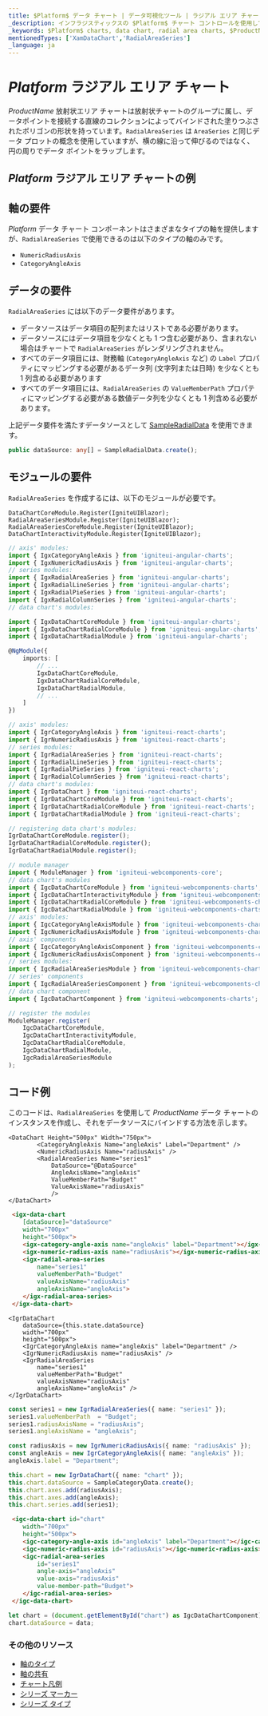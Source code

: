 ```yaml
---
title: $Platform$ データ チャート | データ可視化ツール | ラジアル エリア チャート | データ バインディング | インフラジスティックス
_description: インフラジスティックスの $Platform$ チャート コントロールを使用してラジアル エリア チャートを作成します。$ProductName$ グラフ タイプについて説明します。
_keywords: $Platform$ charts, data chart, radial area charts, $ProductName$, Infragistics, $Platform$ チャート, データ チャート, ラジアル エリア チャート, インフラジスティックス
mentionedTypes: ['XamDataChart','RadialAreaSeries']
_language: ja
---
```

# $Platform$ ラジアル エリア チャート

$ProductName$ 放射状エリア チャートは放射状チャートのグループに属し、データポイントを接続する直線のコレクションによってバインドされた塗りつぶされたポリゴンの形状を持っています。`RadialAreaSeries` は `AreaSeries` と同じデータ プロットの概念を使用していますが、横の線に沿って伸びるのではなく、円の周りでデータ ポイントをラップします。

## $Platform$ ラジアル エリア チャートの例


<code-view style="height: 500px"
           data-demos-base-url="{environment:dvDemosBaseUrl}"
           iframe-src="{environment:dvDemosBaseUrl}/charts/data-chart-type-radial-area-series"
           alt="$Platform$ ラジアル エリア チャートの例"
           github-src="charts/data-chart/type-radial-area-series">
</code-view>

<div class="divider--half"></div>

## 軸の要件
$Platform$ データ チャート コンポーネントはさまざまなタイプの軸を提供しますが、`RadialAreaSeries` で使用できるのは以下のタイプの軸のみです。

- `NumericRadiusAxis`
- `CategoryAngleAxis`

## データの要件

`RadialAreaSeries` には以下のデータ要件があります。
- データソースはデータ項目の配列またはリストである必要があります。
- データソースにはデータ項目を少なくとも 1 つ含む必要があり、含まれない場合はチャートで `RadialAreaSeries` がレンダリングされません。
- すべてのデータ項目には、財務軸 (`CategoryAngleAxis` など) の `Label` プロパティにマッピングする必要があるデータ列 (文字列または日時) を少なくとも 1 列含める必要があります
- すべてのデータ項目には、`RadialAreaSeries` の `ValueMemberPath` プロパティにマッピングする必要がある数値データ列を少なくとも 1 列含める必要があります。


上記データ要件を満たすデータソースとして [SampleRadialData](data-chart-data-sources-radial.md) を使用できます。

```ts
public dataSource: any[] = SampleRadialData.create();
```

## モジュールの要件

`RadialAreaSeries` を作成するには、以下のモジュールが必要です。

```razor
DataChartCoreModule.Register(IgniteUIBlazor);
RadialAreaSeriesModule.Register(IgniteUIBlazor);
RadialAreaSeriesCoreModule.Register(IgniteUIBlazor);
DataChartInteractivityModule.Register(IgniteUIBlazor);
```

```ts
// axis' modules:
import { IgxCategoryAngleAxis } from 'igniteui-angular-charts';
import { IgxNumericRadiusAxis } from 'igniteui-angular-charts';
// series modules:
import { IgxRadialAreaSeries } from 'igniteui-angular-charts';
import { IgxRadialLineSeries } from 'igniteui-angular-charts';
import { IgxRadialPieSeries } from 'igniteui-angular-charts';
import { IgxRadialColumnSeries } from 'igniteui-angular-charts';
// data chart's modules:

import { IgxDataChartCoreModule } from 'igniteui-angular-charts';
import { IgxDataChartRadialCoreModule } from 'igniteui-angular-charts';
import { IgxDataChartRadialModule } from 'igniteui-angular-charts';

@NgModule({
    imports: [
        // ...
        IgxDataChartCoreModule,
        IgxDataChartRadialCoreModule,
        IgxDataChartRadialModule,
        // ...
    ]
})
```


```ts
// axis' modules:
import { IgrCategoryAngleAxis } from 'igniteui-react-charts';
import { IgrNumericRadiusAxis } from 'igniteui-react-charts';
// series modules:
import { IgrRadialAreaSeries } from 'igniteui-react-charts';
import { IgrRadialLineSeries } from 'igniteui-react-charts';
import { IgrRadialPieSeries } from 'igniteui-react-charts';
import { IgrRadialColumnSeries } from 'igniteui-react-charts';
// data chart's modules:
import { IgrDataChart } from 'igniteui-react-charts';
import { IgrDataChartCoreModule } from 'igniteui-react-charts';
import { IgrDataChartRadialCoreModule } from 'igniteui-react-charts';
import { IgrDataChartRadialModule } from 'igniteui-react-charts';

// registering data chart's modules:
IgrDataChartCoreModule.register();
IgrDataChartRadialCoreModule.register();
IgrDataChartRadialModule.register();
```

```ts
// module manager
import { ModuleManager } from 'igniteui-webcomponents-core';
// data chart's modules
import { IgcDataChartCoreModule } from 'igniteui-webcomponents-charts';
import { IgcDataChartInteractivityModule } from 'igniteui-webcomponents-charts';
import { IgcDataChartRadialCoreModule } from 'igniteui-webcomponents-charts';
import { IgcDataChartRadialModule } from 'igniteui-webcomponents-charts';
// axis' modules:
import { IgcCategoryAngleAxisModule } from 'igniteui-webcomponents-charts';
import { IgcNumericRadiusAxisModule } from 'igniteui-webcomponents-charts';
// axis' components
import { IgcCategoryAngleAxisComponent } from 'igniteui-webcomponents-charts';
import { IgcNumericRadiusAxisComponent } from 'igniteui-webcomponents-charts';
// series modules:
import { IgcRadialAreaSeriesModule } from 'igniteui-webcomponents-charts';
// series' components
import { IgcRadialAreaSeriesComponent } from 'igniteui-webcomponents-charts';
// data chart component
import { IgcDataChartComponent } from 'igniteui-webcomponents-charts';

// register the modules
ModuleManager.register(
    IgcDataChartCoreModule,
    IgcDataChartInteractivityModule,
    IgcDataChartRadialCoreModule,
    IgcDataChartRadialModule,
    IgcRadialAreaSeriesModule
);
```

## コード例
このコードは、`RadialAreaSeries` を使用して $ProductName$ データ チャートのインスタンスを作成し、それをデータソースにバインドする方法を示します。

```razor
<DataChart Height="500px" Width="750px">
        <CategoryAngleAxis Name="angleAxis" Label="Department" />
        <NumericRadiusAxis Name="radiusAxis" />
        <RadialAreaSeries Name="series1"
            DataSource="@DataSource"
            AngleAxisName="angleAxis"
            ValueMemberPath="Budget"
            ValueAxisName="radiusAxis"
            />
</DataChart>
```

```html
 <igx-data-chart
    [dataSource]="dataSource"
    width="700px"
    height="500px">
    <igx-category-angle-axis name="angleAxis" label="Department"></igx-category-angle-axis>
    <igx-numeric-radius-axis name="radiusAxis"></igx-numeric-radius-axis>
    <igx-radial-area-series
        name="series1"
        valueMemberPath="Budget"
        valueAxisName="radiusAxis"
        angleAxisName="angleAxis">
    </igx-radial-area-series>
 </igx-data-chart>
```

```tsx
<IgrDataChart
    dataSource={this.state.dataSource}
    width="700px"
    height="500px">
    <IgrCategoryAngleAxis name="angleAxis" label="Department" />
    <IgrNumericRadiusAxis name="radiusAxis" />
    <IgrRadialAreaSeries
        name="series1"
        valueMemberPath="Budget"
        valueAxisName="radiusAxis"
        angleAxisName="angleAxis" />
</IgrDataChart>
```

```ts
const series1 = new IgrRadialAreaSeries({ name: "series1" });
series1.valueMemberPath  = "Budget";
series1.radiusAxisName = "radiusAxis";
series1.angleAxisName = "angleAxis";

const radiusAxis = new IgrNumericRadiusAxis({ name: "radiusAxis" });
const angleAxis = new IgrCategoryAngleAxis({ name: "angleAxis" });
angleAxis.label = "Department";

this.chart = new IgrDataChart({ name: "chart" });
this.chart.dataSource = SampleCategoryData.create();
this.chart.axes.add(radiusAxis);
this.chart.axes.add(angleAxis);
this.chart.series.add(series1);
```

```html
 <igc-data-chart id="chart"
    width="700px"
    height="500px">
    <igc-category-angle-axis id="angleAxis" label="Department"></igc-category-angle-axis>
    <igc-numeric-radius-axis id="radiusAxis"></igc-numeric-radius-axis>
    <igc-radial-area-series
        id="series1"
        angle-axis="angleAxis"
        value-axis="radiusAxis"
        value-member-path="Budget">
    </igc-radial-area-series>
 </igc-data-chart>
```

```ts
let chart = (document.getElementById("chart") as IgcDataChartComponent);
chart.dataSource = data;
```

### その他のリソース

- [軸のタイプ](data-chart-axis-types.md)
- [軸の共有](data-chart-axis-sharing.md)
- [チャート凡例](data-chart-legends.md)
- [シリーズ マーカー](data-chart-series-markers.md)
- [シリーズ タイプ](data-chart-series-types.md)

